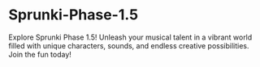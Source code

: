 # Sprunki-Phase-1.5
Explore Sprunki Phase 1.5! Unleash your musical talent in a vibrant world filled with unique characters, sounds, and endless creative possibilities. Join the fun today!
